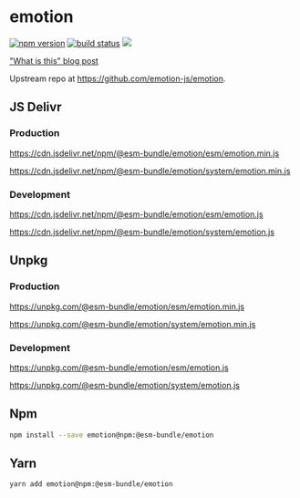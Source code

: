# emotion

[![npm version](https://img.shields.io/npm/v/@esm-bundle/emotion.svg?style=flat)](https://www.npmjs.com/package/@esm-bundle/emotion) [![build status](https://travis-ci.com/esm-bundle/emotion.svg?branch=master)](https://travis-ci.com/esm-bundle/emotion) [![](https://data.jsdelivr.com/v1/package/npm/@esm-bundle/emotion/badge)](https://www.jsdelivr.com/package/npm/@esm-bundle/emotion)

["What is this" blog post](https://medium.com/@joeldenning/an-esm-bundle-for-any-npm-package-5f850db0e04d)

Upstream repo at https://github.com/emotion-js/emotion.

## JS Delivr

### Production

https://cdn.jsdelivr.net/npm/@esm-bundle/emotion/esm/emotion.min.js

https://cdn.jsdelivr.net/npm/@esm-bundle/emotion/system/emotion.min.js

### Development

https://cdn.jsdelivr.net/npm/@esm-bundle/emotion/esm/emotion.js

https://cdn.jsdelivr.net/npm/@esm-bundle/emotion/system/emotion.js

## Unpkg

### Production

https://unpkg.com/@esm-bundle/emotion/esm/emotion.min.js

https://unpkg.com/@esm-bundle/emotion/system/emotion.min.js

### Development

https://unpkg.com/@esm-bundle/emotion/esm/emotion.js

https://unpkg.com/@esm-bundle/emotion/system/emotion.js

## Npm

```sh
npm install --save emotion@npm:@esm-bundle/emotion
```

## Yarn

```sh
yarn add emotion@npm:@esm-bundle/emotion
```
